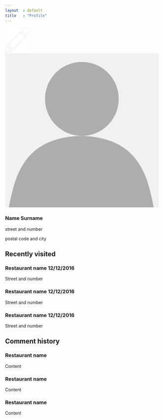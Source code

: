 ```yaml
---
layout  : default
title   : "Profile"
---
```

<div class="container cf">
    <div class="user-info">
        <div class="profile-pic">
            <a href="settings.html"><span class="icon"><img src="resources/images/icons/edit.png" alt="Edit button"></span></a>
            <img src="resources/images/profile-placeholder.jpg" alt="Profile picture" class="user-image">
        </div>
        <div class="user-text">
            <h3>Name Surname</h3>
            <p>street and number</p>
            <p>postal code and city</p>
        </div>
    </div>
    <div class="recent">
        <h2>Recently visited</h2>
        <div class="recently-visited-list">
            <div class="recently-visited-list-item">
                <h3 class="restaurant-name">Restaurant name <span class="time"><time datetime="2016-12-12">12/12/2016</time></span></h3>
                <p>Street and number</p>
            </div>
            <div class="recently-visited-list-item">
                <h3 class="restaurant-name">Restaurant name <span class="time"><time datetime="2016-12-12">12/12/2016</time></span></h3>
                <p>Street and number</p>
            </div>
            <div class="recently-visited-list-item">
                <h3 class="restaurant-name">Restaurant name <span class="time"><time datetime="2016-12-12">12/12/2016</time></span></h3>
                <p>Street and number</p>
            </div>
        </div>
    </div>
    <div class="comment-history">
        <h2>Comment history</h2>
        <div class="comment">
            <h3 class="restaurant-name">Restaurant name</h3>
            <p class="comment-text">Content</p>
        </div>
        <div class="comment">
            <h3 class="restaurant-name">Restaurant name</h3>
            <p class="comment-text">Content</p>
        </div>
        <div class="comment">
            <h3 class="restaurant-name">Restaurant name</h3>
            <p class="comment-text">Content</p>
        </div>
    </div>
</div>